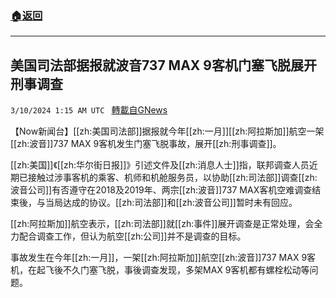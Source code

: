 ###  [:house:返回](README.md)
---


## 美国司法部据报就波音737 MAX 9客机门塞飞脱展开刑事调查
`3/10/2024 1:15 AM UTC ` [轉載自GNews](https://gnews.org/articles/2380736)

【Now新闻台】[[zh:美国司法部]]据报就今年[[zh:一月]][[zh:阿拉斯加]]航空一架[[zh:波音]]737 MAX 9客机发生门塞飞脱事故，展开[[zh:刑事调查]]。

[[zh:美国]]《[[zh:华尔街日报]]》引述文件及[[zh:消息人士]]指，联邦调查人员近期已接触过涉事客机的乘客、机师和机舱服务员，以协助[[zh:司法部]]调查[[zh:波音公司]]有否遵守在2018及2019年、两宗[[zh:波音]]737 MAX客机空难调查结束後，与当局达成的协议。[[zh:司法部]]和[[zh:波音公司]]暂时未有回应。

[[zh:阿拉斯加]]航空表示，[[zh:司法部]]就[[zh:事件]]展开调查是正常处理，会全力配合调查工作，但认为航空[[zh:公司]]并不是调查的目标。

事故发生在今年[[zh:一月]]，一架[[zh:阿拉斯加]]航空[[zh:波音]]737 MAX 9客机，在起飞後不久门塞飞脱，事後调查发现，多架MAX 9客机都有螺栓松动等问题。
